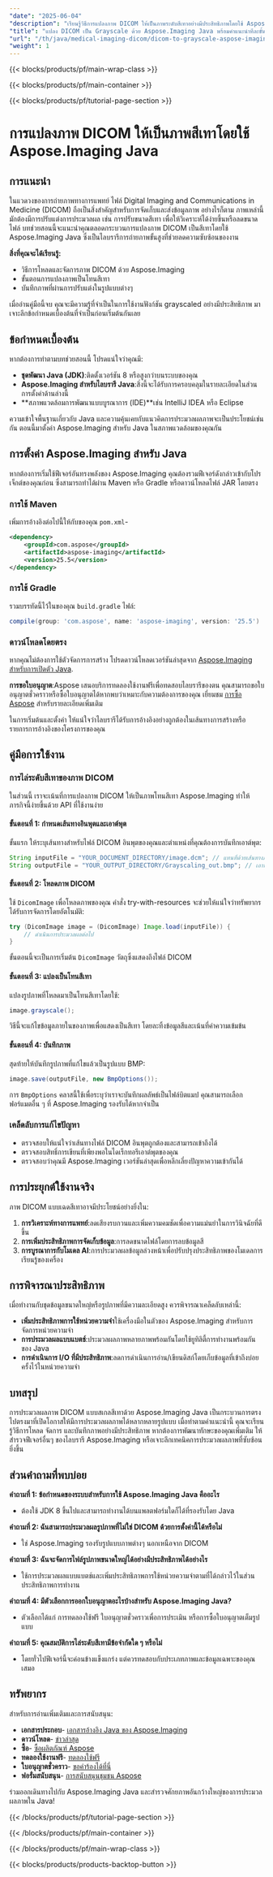 ```yaml
---
"date": "2025-06-04"
"description": "เรียนรู้วิธีการแปลงภาพ DICOM ให้เป็นภาพระดับสีเทาอย่างมีประสิทธิภาพโดยใช้ Aspose.Imaging สำหรับ Java เหมาะอย่างยิ่งสำหรับการประมวลผลและวิเคราะห์ภาพทางการแพทย์"
"title": "แปลง DICOM เป็น Grayscale ด้วย Aspose.Imaging Java พร้อมคำแนะนำทีละขั้นตอน"
"url": "/th/java/medical-imaging-dicom/dicom-to-grayscale-aspose-imaging-java/"
"weight": 1
---
```


{{< blocks/products/pf/main-wrap-class >}}

{{< blocks/products/pf/main-container >}}

{{< blocks/products/pf/tutorial-page-section >}}
# การแปลงภาพ DICOM ให้เป็นภาพสีเทาโดยใช้ Aspose.Imaging Java

## การแนะนำ

ในแวดวงของการถ่ายภาพทางการแพทย์ ไฟล์ Digital Imaging and Communications in Medicine (DICOM) ถือเป็นสิ่งสำคัญสำหรับการจัดเก็บและส่งข้อมูลภาพ อย่างไรก็ตาม ภาพเหล่านี้มักต้องมีการปรับแต่งการประมวลผล เช่น การปรับขนาดสีเทา เพื่อให้วิเคราะห์ได้ง่ายขึ้นหรือลดขนาดไฟล์ บทช่วยสอนนี้จะแนะนำคุณตลอดกระบวนการแปลงภาพ DICOM เป็นสีเทาโดยใช้ Aspose.Imaging Java ซึ่งเป็นไลบรารีการถ่ายภาพขั้นสูงที่ช่วยลดความซับซ้อนของงาน

**สิ่งที่คุณจะได้เรียนรู้:**
- วิธีการโหลดและจัดการภาพ DICOM ด้วย Aspose.Imaging
- ขั้นตอนการแปลงภาพเป็นโทนสีเทา
- บันทึกภาพที่ผ่านการปรับแต่งในรูปแบบต่างๆ

เมื่ออ่านคู่มือนี้จบ คุณจะมีความรู้ที่จำเป็นในการใช้งานฟังก์ชัน grayscaled อย่างมีประสิทธิภาพ มาเจาะลึกข้อกำหนดเบื้องต้นที่จำเป็นก่อนเริ่มต้นกันเลย

## ข้อกำหนดเบื้องต้น

หากต้องการทำตามบทช่วยสอนนี้ โปรดแน่ใจว่าคุณมี:

- **ชุดพัฒนา Java (JDK)**:ติดตั้งเวอร์ชัน 8 หรือสูงกว่าบนระบบของคุณ
- **Aspose.Imaging สำหรับไลบรารี Java**:สิ่งนี้จะได้รับการครอบคลุมในรายละเอียดในส่วนการตั้งค่าด้านล่างนี้
- **สภาพแวดล้อมการพัฒนาแบบบูรณาการ (IDE)**เช่น IntelliJ IDEA หรือ Eclipse

ความเข้าใจพื้นฐานเกี่ยวกับ Java และความคุ้นเคยกับแนวคิดการประมวลผลภาพจะเป็นประโยชน์เช่นกัน ตอนนี้มาตั้งค่า Aspose.Imaging สำหรับ Java ในสภาพแวดล้อมของคุณกัน

## การตั้งค่า Aspose.Imaging สำหรับ Java

หากต้องการเริ่มใช้ฟีเจอร์อันทรงพลังของ Aspose.Imaging คุณต้องรวมฟีเจอร์ดังกล่าวเข้ากับโปรเจ็กต์ของคุณก่อน ซึ่งสามารถทำได้ผ่าน Maven หรือ Gradle หรือดาวน์โหลดไฟล์ JAR โดยตรง

### การใช้ Maven
เพิ่มการอ้างอิงต่อไปนี้ให้กับของคุณ `pom.xml`-

```xml
<dependency>
    <groupId>com.aspose</groupId>
    <artifactId>aspose-imaging</artifactId>
    <version>25.5</version>
</dependency>
```

### การใช้ Gradle
รวมบรรทัดนี้ไว้ในของคุณ `build.gradle` ไฟล์:

```gradle
compile(group: 'com.aspose', name: 'aspose-imaging', version: '25.5')
```

### ดาวน์โหลดโดยตรง
หากคุณไม่ต้องการใช้ตัวจัดการการสร้าง โปรดดาวน์โหลดเวอร์ชันล่าสุดจาก [Aspose.Imaging สำหรับการเปิดตัว Java](https://releases-aspose.com/imaging/java/).

**การขอใบอนุญาต**:Aspose เสนอบริการทดลองใช้งานฟรีเพื่อทดสอบไลบรารีของตน คุณสามารถขอใบอนุญาตชั่วคราวหรือซื้อใบอนุญาตได้หากพบว่าเหมาะกับความต้องการของคุณ เยี่ยมชม [การซื้อ Aspose](https://purchase.aspose.com/buy) สำหรับรายละเอียดเพิ่มเติม

ในการเริ่มต้นและตั้งค่า ให้แน่ใจว่าไลบรารีได้รับการอ้างอิงอย่างถูกต้องในเส้นทางการสร้างหรือรายการการอ้างอิงของโครงการของคุณ

## คู่มือการใช้งาน

### การไล่ระดับสีเทาของภาพ DICOM

ในส่วนนี้ เราจะเน้นที่การแปลงภาพ DICOM ให้เป็นภาพโทนสีเทา Aspose.Imaging ทำให้ภารกิจนี้ง่ายขึ้นด้วย API ที่ใช้งานง่าย

#### ขั้นตอนที่ 1: กำหนดเส้นทางอินพุตและเอาต์พุต
ขั้นแรก ให้ระบุเส้นทางสำหรับไฟล์ DICOM อินพุตของคุณและตำแหน่งที่คุณต้องการบันทึกเอาต์พุต:

```java
String inputFile = "YOUR_DOCUMENT_DIRECTORY/image.dcm"; // แทนที่ด้วยเส้นทางภาพ DICOM ของคุณ
String outputFile = "YOUR_OUTPUT_DIRECTORY/Grayscaling_out.bmp"; // เอาท์พุตไฟล์ BMP ระดับสีเทา
```

#### ขั้นตอนที่ 2: โหลดภาพ DICOM
ใช้ `DicomImage` เพื่อโหลดภาพของคุณ คำสั่ง try-with-resources จะช่วยให้แน่ใจว่าทรัพยากรได้รับการจัดการโดยอัตโนมัติ:

```java
try (DicomImage image = (DicomImage) Image.load(inputFile)) {
    // ดำเนินการประมวลผลต่อไป
}
```
ขั้นตอนนี้จะเป็นการเริ่มต้น `DicomImage` วัตถุซึ่งแสดงถึงไฟล์ DICOM

#### ขั้นตอนที่ 3: แปลงเป็นโทนสีเทา
แปลงรูปภาพที่โหลดมาเป็นโทนสีเทาโดยใช้:

```java
image.grayscale();
```

วิธีนี้จะแก้ไขข้อมูลภายในของภาพเพื่อแสดงเป็นสีเทา โดยละทิ้งข้อมูลสีและเน้นที่ค่าความเข้มข้น

#### ขั้นตอนที่ 4: บันทึกภาพ
สุดท้ายให้บันทึกรูปภาพที่แก้ไขแล้วเป็นรูปแบบ BMP:

```java
image.save(outputFile, new BmpOptions());
```
การ `BmpOptions` คลาสนี้ใช้เพื่อระบุว่าเราจะบันทึกผลลัพธ์เป็นไฟล์บิตแมป คุณสามารถเลือกฟอร์แมตอื่น ๆ ที่ Aspose.Imaging รองรับได้หากจำเป็น

### เคล็ดลับการแก้ไขปัญหา
- ตรวจสอบให้แน่ใจว่าเส้นทางไฟล์ DICOM อินพุตถูกต้องและสามารถเข้าถึงได้
- ตรวจสอบสิทธิ์การเขียนที่เพียงพอในไดเร็กทอรีเอาต์พุตของคุณ
- ตรวจสอบว่าคุณมี Aspose.Imaging เวอร์ชันล่าสุดเพื่อหลีกเลี่ยงปัญหาความเข้ากันได้

## การประยุกต์ใช้งานจริง

ภาพ DICOM แบบเฉดสีเทาอาจมีประโยชน์อย่างยิ่งใน:

1. **การวิเคราะห์ทางการแพทย์**:ลดเสียงรบกวนและเพิ่มความคมชัดเพื่อความแม่นยำในการวินิจฉัยที่ดีขึ้น
2. **การเพิ่มประสิทธิภาพการจัดเก็บข้อมูล**:การลดขนาดไฟล์โดยการลบข้อมูลสี
3. **การบูรณาการกับโมเดล AI**:การประมวลผลข้อมูลล่วงหน้าเพื่อปรับปรุงประสิทธิภาพของโมเดลการเรียนรู้ของเครื่อง

## การพิจารณาประสิทธิภาพ

เมื่อทำงานกับชุดข้อมูลขนาดใหญ่หรือรูปภาพที่มีความละเอียดสูง ควรพิจารณาเคล็ดลับเหล่านี้:

- **เพิ่มประสิทธิภาพการใช้หน่วยความจำ**ใช้เครื่องมือในตัวของ Aspose.Imaging สำหรับการจัดการหน่วยความจำ
- **การประมวลผลแบบแบตช์**:ประมวลผลภาพหลายภาพพร้อมกันโดยใช้ยูทิลิตี้การทำงานพร้อมกันของ Java
- **การดำเนินการ I/O ที่มีประสิทธิภาพ**:ลดการดำเนินการอ่าน/เขียนดิสก์โดยเก็บข้อมูลที่เข้าถึงบ่อยครั้งไว้ในหน่วยความจำ

## บทสรุป

การประมวลผลภาพ DICOM แบบสเกลสีเทาด้วย Aspose.Imaging Java เป็นกระบวนการตรงไปตรงมาที่เปิดโอกาสให้มีการประมวลผลภาพได้หลากหลายรูปแบบ เมื่อทำตามคำแนะนำนี้ คุณจะเรียนรู้วิธีการโหลด จัดการ และบันทึกภาพอย่างมีประสิทธิภาพ หากต้องการพัฒนาทักษะของคุณเพิ่มเติม ให้สำรวจฟีเจอร์อื่นๆ ของไลบรารี Aspose.Imaging หรือเจาะลึกเทคนิคการประมวลผลภาพที่ซับซ้อนยิ่งขึ้น

## ส่วนคำถามที่พบบ่อย

**คำถามที่ 1: ข้อกำหนดของระบบสำหรับการใช้ Aspose.Imaging Java คืออะไร**
- ต้องใช้ JDK 8 ขึ้นไปและสามารถทำงานได้บนแพลตฟอร์มใดก็ได้ที่รองรับโดย Java

**คำถามที่ 2: ฉันสามารถประมวลผลรูปภาพที่ไม่ใช่ DICOM ด้วยการตั้งค่านี้ได้หรือไม่**
- ใช่ Aspose.Imaging รองรับรูปแบบภาพต่างๆ นอกเหนือจาก DICOM

**คำถามที่ 3: ฉันจะจัดการไฟล์รูปภาพขนาดใหญ่ได้อย่างมีประสิทธิภาพได้อย่างไร**
- ใช้การประมวลผลแบบแบตช์และเพิ่มประสิทธิภาพการใช้หน่วยความจำตามที่ได้กล่าวไว้ในส่วนประสิทธิภาพการทำงาน

**คำถามที่ 4: มีตัวเลือกการออกใบอนุญาตอะไรบ้างสำหรับ Aspose.Imaging Java?**
- ตัวเลือกได้แก่ การทดลองใช้ฟรี ใบอนุญาตชั่วคราวเพื่อการประเมิน หรือการซื้อใบอนุญาตเต็มรูปแบบ

**คำถามที่ 5: คุณสมบัติการไล่ระดับสีเทามีข้อจำกัดใด ๆ หรือไม่**
- โดยทั่วไปฟีเจอร์นี้จะค่อนข้างแข็งแกร่ง แต่ควรทดสอบกับประเภทภาพและข้อมูลเฉพาะของคุณเสมอ

## ทรัพยากร

สำหรับการอ่านเพิ่มเติมและการสนับสนุน:
- **เอกสารประกอบ**- [เอกสารอ้างอิง Java ของ Aspose.Imaging](https://reference.aspose.com/imaging/java/)
- **ดาวน์โหลด**- [ข่าวล่าสุด](https://releases.aspose.com/imaging/java/)
- **ซื้อ**- [ซื้อผลิตภัณฑ์ Aspose](https://purchase.aspose.com/buy)
- **ทดลองใช้งานฟรี**- [ทดลองใช้ฟรี](https://releases.aspose.com/imaging/java/)
- **ใบอนุญาตชั่วคราว**- [ขอคำร้องได้ที่นี่](https://purchase.aspose.com/temporary-license/)
- **ฟอรั่มสนับสนุน**- [การสนับสนุนชุมชน Aspose](https://forum.aspose.com/c/imaging/10)

ร่วมออกเดินทางไปกับ Aspose.Imaging Java และสำรวจศักยภาพอันกว้างใหญ่ของการประมวลผลภาพใน Java!

{{< /blocks/products/pf/tutorial-page-section >}}

{{< /blocks/products/pf/main-container >}}

{{< /blocks/products/pf/main-wrap-class >}}

{{< blocks/products/products-backtop-button >}}
